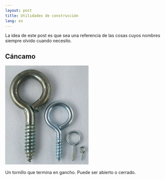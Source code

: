 ```yaml
---
layout: post
title: Utilidades de construcción
lang: es
---
```


La idea de este post es que sea una referencia de las cosas cuyos nombres siempre olvido cuando necesito.

## Cáncamo

![Cáncamo](/images/cancamo.jpeg)

Un tornillo que termina en gancho. Puede ser abierto o cerrado.

